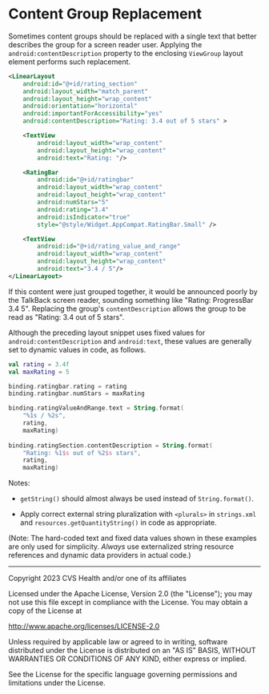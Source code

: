 # Content Group Replacement
Sometimes content groups should be replaced with a single text that better describes the group for a screen reader user. Applying the `android:contentDescription` property to the enclosing `ViewGroup` layout element performs such replacement. 

```xml
<LinearLayout
    android:id="@+id/rating_section"
    android:layout_width="match_parent"
    android:layout_height="wrap_content"
    android:orientation="horizontal"
    android:importantForAccessibility="yes"
    android:contentDescription="Rating: 3.4 out of 5 stars" >

    <TextView
        android:layout_width="wrap_content"
        android:layout_height="wrap_content"
        android:text="Rating: "/>

    <RatingBar
        android:id="@+id/ratingbar"
        android:layout_width="wrap_content"
        android:layout_height="wrap_content"
        android:numStars="5"
        android:rating="3.4"
        android:isIndicator="true"
        style="@style/Widget.AppCompat.RatingBar.Small" />

    <TextView
        android:id="@+id/rating_value_and_range"
        android:layout_width="wrap_content"
        android:layout_height="wrap_content"
        android:text="3.4 / 5"/>
</LinearLayout>
```

If this content were just grouped together, it would be announced poorly by the TalkBack screen reader, sounding something like "Rating: ProgressBar 3.4 5". Replacing the group's `contentDescription` allows the group to be read as "Rating: 3.4 out of 5 stars".

Although the preceding layout snippet uses fixed values for `android:contentDescription` and `android:text`, these values are generally set to dynamic values in code, as follows.

```kotlin
val rating = 3.4f
val maxRating = 5

binding.ratingbar.rating = rating
binding.ratingbar.numStars = maxRating

binding.ratingValueAndRange.text = String.format(
    "%1s / %2s", 
    rating, 
    maxRating)
    
binding.ratingSection.contentDescription = String.format(
    "Rating: %1$s out of %2$s stars",
    rating,
    maxRating)
```

Notes: 

* `getString()` should almost always be used instead of `String.format()`. 

* Apply correct external string pluralization with `<plurals>` in `strings.xml` and `resources.getQuantityString()` in code as appropriate.

(Note: The hard-coded text and fixed data values shown in these examples are only used for simplicity. _Always_ use externalized string resource references and dynamic data providers in actual code.)

----

Copyright 2023 CVS Health and/or one of its affiliates
   
Licensed under the Apache License, Version 2.0 (the "License");
you may not use this file except in compliance with the License.
You may obtain a copy of the License at

http://www.apache.org/licenses/LICENSE-2.0
       
Unless required by applicable law or agreed to in writing, software
distributed under the License is distributed on an "AS IS" BASIS,
WITHOUT WARRANTIES OR CONDITIONS OF ANY KIND, either express or implied.
   
See the License for the specific language governing permissions and
limitations under the License.
